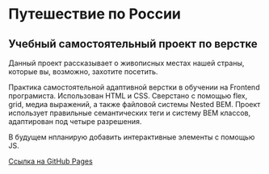 # Путешествие по России

## Учебный самостоятельный проект по верстке

Данный проект рассказывает о живописных местах нашей страны, которые вы, возможно, захотите посетить.

Практика самостоятельной адаптивной верстки в обучении на Frontend програмиста. Использован HTML и CSS. Сверстано с помощью flex, grid, медиа выражений, а также файловой системы Nested BEM. Проект использует правильные семантических теги и систему BEM классов, адаптирован под четыре разрешения.

В будущем нпланирую добавить интерактивные элементы с помощью JS.



[Ссылка на GitHub Pages](https://latypovroman.github.io/russian-travel/)


